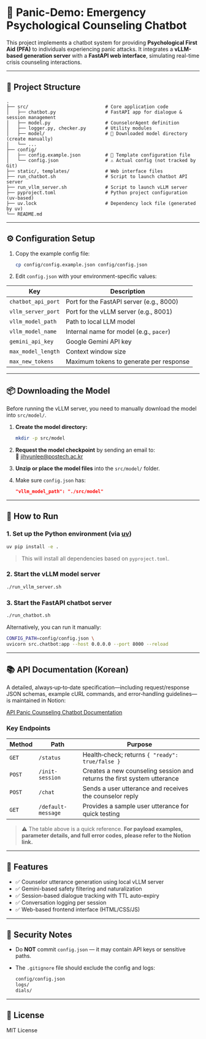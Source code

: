 # 🧀 Panic-Demo: Emergency Psychological Counseling Chatbot

This project implements a chatbot system for providing **Psychological First Aid (PFA)** to individuals experiencing panic attacks. It integrates a **vLLM-based generation server** with a **FastAPI web interface**, simulating real-time crisis counseling interactions.

---

## 📁 Project Structure

```
.
├── src/                            # Core application code
│   ├── chatbot.py                  # FastAPI app for dialogue & session management
│   ├── model.py                    # CounselorAgent definition
│   ├── logger.py, checker.py       # Utility modules
│   ├── model/                      # 🔻 Downloaded model directory (create manually)
│   └── ...
├── config/
│   ├── config.example.json         # 🔑 Template configuration file
│   └── config.json                 # ⚠️ Actual config (not tracked by Git)
├── static/, templates/             # Web interface files
├── run_chatbot.sh                  # Script to launch chatbot API server
├── run_vllm_server.sh              # Script to launch vLLM server
├── pyproject.toml                  # Python project configuration (uv-based)
├── uv.lock                         # Dependency lock file (generated by uv)
└── README.md
```

---

## ⚙️ Configuration Setup

1. Copy the example config file:

   ```bash
   cp config/config.example.json config/config.json
   ```

2. Edit `config.json` with your environment-specific values:

| Key                | Description                              |
| ------------------ | ---------------------------------------- |
| `chatbot_api_port` | Port for the FastAPI server (e.g., 8000) |
| `vllm_server_port` | Port for the vLLM server (e.g., 8001)    |
| `vllm_model_path`  | Path to local LLM model                  |
| `vllm_model_name`  | Internal name for model (e.g., `pacer`)  |
| `gemini_api_key`   | Google Gemini API key                    |
| `max_model_length` | Context window size                      |
| `max_new_tokens`   | Maximum tokens to generate per response  |

---

## 📦 Downloading the Model

Before running the vLLM server, you need to manually download the model into `src/model/`.

1. **Create the model directory:**

   ```bash
   mkdir -p src/model
   ```

2. **Request the model checkpoint** by sending an email to:  
   📧 [jihyunlee@postech.ac.kr](mailto:jihyunlee@postech.ac.kr)

3. **Unzip or place the model files** into the `src/model/` folder.

4. Make sure `config.json` has:

   ```json
   "vllm_model_path": "./src/model"
   ```

---

## 🚀 How to Run

### 1. Set up the Python environment (via [uv](https://github.com/astral-sh/uv))

```bash
uv pip install -e .
```

> This will install all dependencies based on `pyproject.toml`.

### 2. Start the vLLM model server

```bash
./run_vllm_server.sh
```

### 3. Start the FastAPI chatbot server

```bash
./run_chatbot.sh
```

Alternatively, you can run it manually:

```bash
CONFIG_PATH=config/config.json \
uvicorn src.chatbot:app --host 0.0.0.0 --port 8000 --reload
```


---

## 📚 API Documentation (Korean)

A detailed, always‑up‑to‑date specification—including request/response JSON schemas, example cURL commands, and error‑handling guidelines—is maintained in Notion:

[API Panic Counseling Chatbot Documentation](https://dolomite-beach-ce2.notion.site/API-Panic-Counseling-Chatbot-API-1c15483725bb809e9e79fbd1d0320f35)

### Key Endpoints

| Method | Path               | Purpose                                                                 |
| ------ | ------------------ | ----------------------------------------------------------------------- |
| `GET`  | `/status`          | Health‑check; returns `{ "ready": true/false }`                         |
| `POST` | `/init-session`    | Creates a new counseling session and returns the first system utterance |
| `POST` | `/chat`            | Sends a user utterance and receives the counselor reply                 |
| `GET`  | `/default-message` | Provides a sample user utterance for quick testing                      |

> ⚠️  The table above is a quick reference. **For payload examples, parameter details, and full error codes, please refer to the Notion link.**

---



## 🧪 Features

* ✅ Counselor utterance generation using local vLLM server
* ✅ Gemini-based safety filtering and naturalization
* ✅ Session-based dialogue tracking with TTL auto-expiry
* ✅ Conversation logging per session
* ✅ Web-based frontend interface (HTML/CSS/JS)

---

## 🔐 Security Notes

* Do **NOT** commit `config.json` — it may contain API keys or sensitive paths.
* The `.gitignore` file should exclude the config and logs:

  ```bash
  config/config.json
  logs/
  dials/
  ```

---

## 📄 License

MIT License
